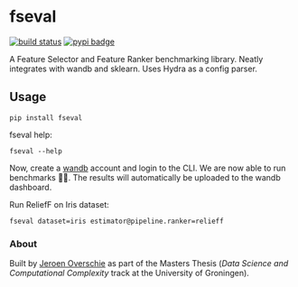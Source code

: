# fseval

[![build status](https://github.com/dunnkers/fseval/actions/workflows/python-app.yml/badge.svg)](https://github.com/dunnkers/fseval/actions/workflows/python-app.yml) [![pypi badge](https://img.shields.io/pypi/v/fseval.svg?maxAge=3600)](https://pypi.org/project/fseval/)

A Feature Selector and Feature Ranker benchmarking library. Neatly integrates with wandb and sklearn. Uses Hydra as a config parser.

## Usage
```shell
pip install fseval
```

fseval help:
```shell
fseval --help
```

Now, create a [wandb](https://wandb.ai/) account and login to the CLI. We are now able to run benchmarks 💪🏻. The results will automatically be uploaded to the wandb dashboard.

Run ReliefF on Iris dataset:
```shell
fseval dataset=iris estimator@pipeline.ranker=relieff
```


### About
Built by [Jeroen Overschie](https://dunnkers.com/) as part of the Masters Thesis (_Data Science and Computational Complexity_ track at the University of Groningen).